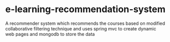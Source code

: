 # e-learning-recommendation-system
A recommender system which recommends the courses based on modified collaborative filtering technique and uses spring mvc to create dynamic web pages and mongodb to store the data 
